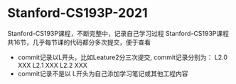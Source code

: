 # Stanford-CS193P-2021
Stanford-CS193P课程，不断完整中，记录自己学习过程 Stanford-CS193P课程共16节，几乎每节课的代码都分多次提交，便于查看
* commit记录以L开头，比如Leature2分三次提交, commit记录分别为： L2.0  XXX L2.1 XXX L2.2 XXX
* commit记录不是以 L开头为自己添加学习笔记或其他工程内容
